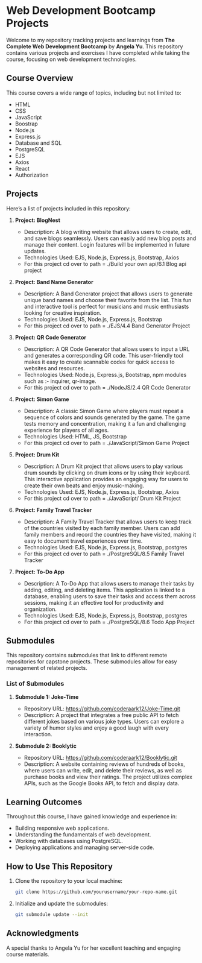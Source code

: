 # Web Development Bootcamp Projects

Welcome to my repository tracking projects and learnings from **The Complete Web Development Bootcamp** by **Angela Yu**. This repository contains various projects and exercises I have completed while taking the course, focusing on web development technologies.

## Course Overview

This course covers a wide range of topics, including but not limited to:

- HTML
- CSS
- JavaScript
- Boostrap
- Node.js
- Express.js
- Database and SQL
- PostgreSQL
- EJS
- Axios
- React
- Authorization

## Projects

Here’s a list of projects included in this repository:

1. **Project: BlogNest**
   - Description: A blog writing website that allows users to create, edit, and save blogs seamlessly. Users can easily add new     blog posts and manage their content. Login features will be implemented in future updates.
   - Technologies Used: EJS, Node.js, Express.js, Bootstrap, Axios
   - For this project cd over to path = ./Build your own api/6.1 Blog api project


2. **Project: Band Name Generator**
   - Description: A Band Generator project that allows users to generate unique band names and choose their favorite from the list. This fun and interactive tool is perfect for musicians and music enthusiasts looking for creative inspiration.
   - Technologies Used: EJS, Node.js, Express.js, Bootstrap
   - For this project cd over to path = ./EJS/4.4 Band Generator Project

3. **Project: QR Code Generator**
   - Description: A QR Code Generator that allows users to input a URL and generates a corresponding QR code. This user-friendly tool makes it easy to create scannable codes for quick access to websites and resources.
   - Technologies Used: Node.js, Express.js, Bootstrap, npm modules such as :- inquirer, qr-image.
   - For this project cd over to path = ./NodeJS/2.4 QR Code Generator

4. **Project: Simon Game**
   - Description: A classic Simon Game where players must repeat a sequence of colors and sounds generated by the game. The game tests memory and concentration, making it a fun and challenging experience for players of all ages.
   - Technologies Used: HTML, JS, Bootstrap
   - For this project cd over to path = ./JavaScript/Simon Game Project

5. **Project: Drum Kit**
   - Description: A Drum Kit project that allows users to play various drum sounds by clicking on drum icons or by using their keyboard. This interactive application provides an engaging way for users to create their own beats and enjoy music-making.
   - Technologies Used: EJS, Node.js, Express.js, Bootstrap, Axios
   - For this project cd over to path = ./JavaScript/ Drum Kit Project

6. **Project: Family Travel Tracker**
   - Description: A Family Travel Tracker that allows users to keep track of the countries visited by each family member. Users can add family members and record the countries they have visited, making it easy to document travel experiences over time.
   - Technologies Used: EJS, Node.js, Express.js, Bootstrap, postgres
   - For this project cd over to path = ./PostgreSQL/8.5 Family Travel Tracker

7. **Project: To-Do App**
   - Description: A To-Do App that allows users to manage their tasks by adding, editing, and deleting items. This application is linked to a database, enabling users to save their tasks and access them across sessions, making it an effective tool for productivity and organization.
   - Technologies Used: EJS, Node.js, Express.js, Bootstrap, postgres
   - For this project cd over to path = ./PostgreSQL/8.6 Todo App Project

## Submodules

This repository contains submodules that link to different remote repositories for capstone projects. These submodules allow for easy management of related projects.

### List of Submodules

1. **Submodule 1: Joke-Time**
   - Repository URL: https://github.com/coderaark12/Joke-Time.git
   - Description: A project that integrates a free public API to fetch different jokes based on various joke types. Users can explore a variety of humor styles and enjoy a good laugh with every interaction.

2. **Submodule 2: Booklytic**
   - Repository URL: https://github.com/coderaark12/Booklytic.git
   - Description: A website containing reviews of hundreds of books, where users can write, edit, and delete their reviews, as well as purchase books and view their ratings. The project utilizes complex APIs, such as the Google Books API, to fetch and display data.


## Learning Outcomes

Throughout this course, I have gained knowledge and experience in:

- Building responsive web applications.
- Understanding the fundamentals of web development.
- Working with databases using PostgreSQL.
- Deploying applications and managing server-side code.

## How to Use This Repository

1. Clone the repository to your local machine:

   ```bash
   git clone https://github.com/yourusername/your-repo-name.git

2. Initialize and update the submodules:
    ``` bash
    git submodule update --init 

## Acknowledgments

A special thanks to Angela Yu for her excellent teaching and engaging course materials.

